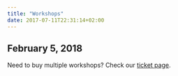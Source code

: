 ```yaml
---
title: "Workshops"
date: 2017-07-11T22:31:14+02:00
---
```

## February 5, 2018
Need to buy multiple workshops? Check our [ticket page](/tickets).
